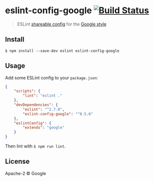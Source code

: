 # eslint-config-google [![Build Status](https://travis-ci.org/google/eslint-config-google.svg?branch=master)](https://travis-ci.org/google/eslint-config-google)

> ESLint [shareable config](http://eslint.org/docs/developer-guide/shareable-configs.html) for the [Google style](http://google.github.io/styleguide/javascriptguide.xml)


## Install

```
$ npm install --save-dev eslint eslint-config-google
```


## Usage

Add some ESLint config to your `package.json`:

```json
{
	"scripts": {
		"lint": "eslint ."
	},
	"devDependencies": {
		"eslint": "^2.7.0",
		"eslint-config-google": "^0.5.0"
	},
	"eslintConfig": {
		"extends": "google"
	}
}
```

Then lint with `$ npm run lint`.


## License

Apache-2 © Google

